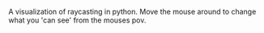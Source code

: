 A visualization of raycasting in python. Move the mouse around to change what you 'can see' from the mouses pov.
